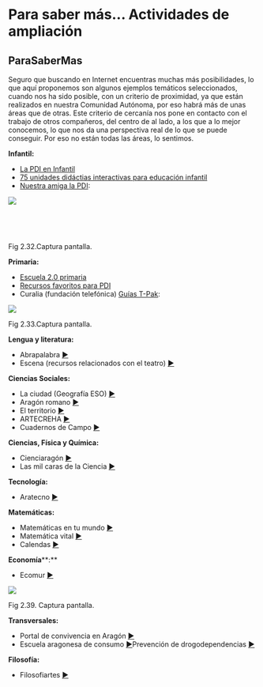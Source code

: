 
# Para saber más... Actividades de ampliación

## ParaSaberMas

Seguro que buscando en Internet encuentras muchas más posibilidades, lo que aquí proponemos son algunos ejemplos temáticos seleccionados, cuando nos ha sido posible, con un criterio de proximidad, ya que están realizados en nuestra Comunidad Autónoma, por eso habrá más de unas áreas que de otras. Este criterio de cercanía nos pone en contacto con el trabajo de otros compañeros, del centro de al lado, a los que a lo mejor conocemos, lo que nos da una perspectiva real de lo que se puede conseguir. Por eso no están todas las áreas, lo sentimos.

**Infantil:**

- [La PDI en Infantil](http://roble.pntic.mec.es/jprp0006/lectura_digital/22_la_pdi_en_infantil.html)
- [75 unidades didáctias interactivas para educación infantil](http://www.orientacionandujar.es/2010/08/20/75-unidades-didacticas-infantil-interactivas-y-para-pdi/)
- [Nuestra amiga la PDI](http://ciberespiral.org/bits/21/nuestra-amiga-la-pdi-en-el-aula-de-infantil/):


![](capturadaeducalandia.jpg)

 

 

Fig 2.32.Captura pantalla.

**Primaria:**

- [Escuela 2.0 primaria](http://www.catedu.es/Escuela20_Primaria/)
- [Recursos favoritos para PDI](http://www.mister-wong.es/user/RecursosPrimaria/pdi/)
- Curalia (fundación telefónica) [Guías T-Pak](http://curalia.fundaciontelefonica.com/grupos/guias-metodologicas-tpack-areas-instrumentales-para-primaria-y-secundaria/guias/):


![](capturadatelefonica.jpg)

Fig 2.33.Captura pantalla.

**Lengua y literatura:**

- Abrapalabra [►](http://www.catedu.es/abrapalabra/)
- Escena (recursos relacionados con el teatro) [►](http://www.catedu.es/escena/)

**Ciencias Sociales:**

- La ciudad (Geografía ESO) [►](http://catedu.es/materialesccss/)
- Aragón romano [►](http://catedu.es/aragonromano/)
- El territorio [►](http://catedu.es/el_paisaje/)
- ARTECREHA [►](http://www.artecreha.com/)
- Cuadernos de Campo [►](http://www.catedu.es/cuaderno_campo/)

**Ciencias, Física y Química:**

- Cienciaragón [►](http://catedu.es/cienciaragon/)
- Las mil caras de la Ciencia [►](http://www.lasmilcarasdelaciencia.com/)

**Tecnología:**

- Aratecno [►](http://catedu.es/aratecno/)

**Matemáticas:**

- Matemáticas en tu mundo [►](http://catedu.es/matematicas_mundo/)
- Matemática vital [►](http://matematicavital.com/)
- Calendas [►](http://catedu.es/calendas/)

**Economía****:**

- Ecomur [►](http://www.ecomur.com/)


![](capturadaecono.jpg)

Fig 2.39. Captura pantalla.

**Transversales:**

- Portal de convivencia en Aragón [►](http://www.catedu.es/convivencia/)
- Escuela aragonesa de consumo [►](http://catedu.es/consumo)Prevención de drogodependencias [►](http://catedu.es/drogodependencias)

**Filosofía:**

- Filosofiartes [►](http://www.catedu.es/filosofiartes/)

